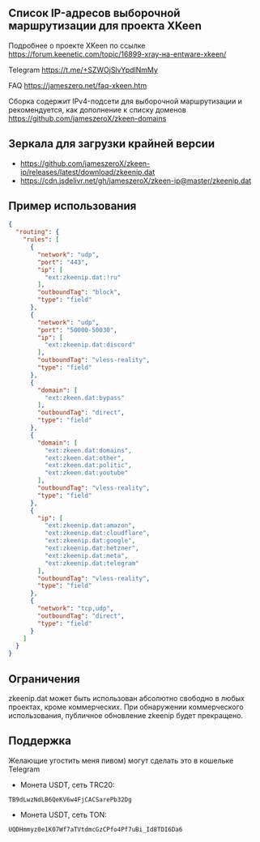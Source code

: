 ## Список IP-адресов выборочной маршрутизации для проекта XKeen

Подробнее о проекте XKeen по ссылке <https://forum.keenetic.com/topic/16899-xray-на-entware-xkeen/>

Telegram <https://t.me/+SZWOjSlvYpdlNmMy>

FAQ <https://jameszero.net/faq-xkeen.htm>

Сборка содержит IPv4-подсети для выборочной маршрутизации и рекомендуется, как дополнение к списку доменов <https://github.com/jameszeroX/zkeen-domains>

## Зеркала для загрузки крайней версии

- <https://github.com/jameszeroX/zkeen-ip/releases/latest/download/zkeenip.dat>
- <https://cdn.jsdelivr.net/gh/jameszeroX/zkeen-ip@master/zkeenip.dat>

## Пример использования

```json
{
  "routing": {
    "rules": [
      {
        "network": "udp",
        "port": "443",
        "ip": [
          "ext:zkeenip.dat:!ru"
        ],
        "outboundTag": "block",
        "type": "field"
      },
      {
        "network": "udp",
        "port": "50000-50030",
        "ip": [
          "ext:zkeenip.dat:discord"
        ],
        "outboundTag": "vless-reality",
        "type": "field"
      },
      {
        "domain": [
          "ext:zkeen.dat:bypass"
        ],
        "outboundTag": "direct",
        "type": "field"
      },
      {
        "domain": [
          "ext:zkeen.dat:domains",
          "ext:zkeen.dat:other",
          "ext:zkeen.dat:politic",
          "ext:zkeen.dat:youtube"
        ],
        "outboundTag": "vless-reality",
        "type": "field"
      },
      {
        "ip": [
          "ext:zkeenip.dat:amazon",
          "ext:zkeenip.dat:cloudflare",
          "ext:zkeenip.dat:google",
          "ext:zkeenip.dat:hetzner",
          "ext:zkeenip.dat:meta",
          "ext:zkeenip.dat:telegram"
        ],
        "outboundTag": "vless-reality",
        "type": "field"
      },
      {
        "network": "tcp,udp",
        "outboundTag": "direct",
        "type": "field"
      }
    ]
  }
}
```

## Ограничения
zkeenip.dat может быть использован абсолютно свободно в любых проектах, кроме коммерческих. При обнаружении коммерческого использования, публичное обновление zkeenip будет прекращено.

## Поддержка
Желающие угостить меня пивом) могут сделать это в кошельке Telegram
- Монета USDT, сеть TRC20:
```
TB9dLwzNdLB6QeKV6w4FjCACSarePb32Dg
```
- Монета USDT, сеть TON:
```
UQDHmmyz0e1K07Wf7aTVtdmcGzCPfo4Pf7uBi_Id8TDI6Da6
```
